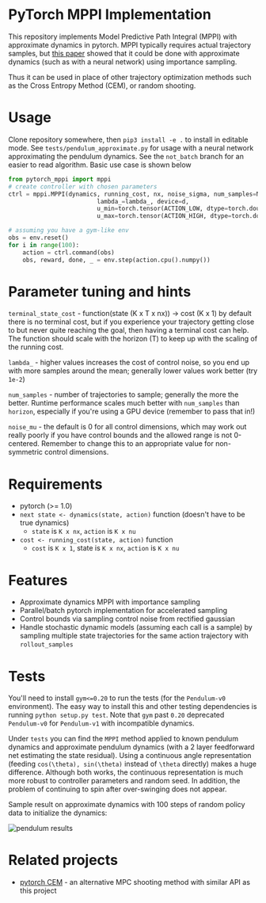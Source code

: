 # PyTorch MPPI Implementation
This repository implements Model Predictive Path Integral (MPPI) 
with approximate dynamics in pytorch. MPPI typically requires actual
trajectory samples, but [this paper](https://ieeexplore.ieee.org/document/7989202/)
showed that it could be done with approximate dynamics (such as with a neural network)
using importance sampling.

Thus it can be used in place of other trajectory optimization methods
such as the Cross Entropy Method (CEM), or random shooting.

# Usage
Clone repository somewhere, then `pip3 install -e .` to install in editable mode.
See `tests/pendulum_approximate.py` for usage with a neural network approximating
the pendulum dynamics. See the `not_batch` branch for an easier to read
algorithm. Basic use case is shown below

```python
from pytorch_mppi import mppi
# create controller with chosen parameters
ctrl = mppi.MPPI(dynamics, running_cost, nx, noise_sigma, num_samples=N_SAMPLES, horizon=TIMESTEPS,
                         lambda_=lambda_, device=d, 
                         u_min=torch.tensor(ACTION_LOW, dtype=torch.double, device=d),
                         u_max=torch.tensor(ACTION_HIGH, dtype=torch.double, device=d))

# assuming you have a gym-like env
obs = env.reset()
for i in range(100):
    action = ctrl.command(obs)
    obs, reward, done, _ = env.step(action.cpu().numpy())
```

# Parameter tuning and hints
`terminal_state_cost` - function(state (K x T x nx)) -> cost (K x 1) by default there is no terminal
cost, but if you experience your trajectory getting close to but never quite reaching the goal, then
having a terminal cost can help. The function should scale with the horizon (T) to keep up with the
scaling of the running cost.

`lambda_` - higher values increases the cost of control noise, so you end up with more
samples around the mean; generally lower values work better (try `1e-2`)

`num_samples` - number of trajectories to sample; generally the more the better.
Runtime performance scales much better with `num_samples` than `horizon`, especially
if you're using a GPU device (remember to pass that in!)

`noise_mu` - the default is 0 for all control dimensions, which may work out
really poorly if you have control bounds and the allowed range is not 0-centered.
Remember to change this to an appropriate value for non-symmetric control dimensions.

# Requirements
- pytorch (>= 1.0)
- `next state <- dynamics(state, action)` function (doesn't have to be true dynamics)
    - `state` is `K x nx`, `action` is `K x nu`
- `cost <- running_cost(state, action)` function
    - `cost` is `K x 1`, state is `K x nx`, `action` is `K x nu`

# Features
- Approximate dynamics MPPI with importance sampling
- Parallel/batch pytorch implementation for accelerated sampling
- Control bounds via sampling control noise from rectified gaussian 
- Handle stochastic dynamic models (assuming each call is a sample) by sampling multiple state trajectories for the same
action trajectory with `rollout_samples`

# Tests
You'll need to install `gym<=0.20` to run the tests (for the `Pendulum-v0` environment).
The easy way to install this and other testing dependencies is running `python setup.py test`.
Note that `gym` past `0.20` deprecated `Pendulum-v0` for `Pendulum-v1` with incompatible dynamics.

Under `tests` you can find the `MPPI` method applied to known pendulum dynamics
and approximate pendulum dynamics (with a 2 layer feedforward net 
estimating the state residual). Using a continuous angle representation
(feeding `cos(\theta), sin(\theta)` instead of `\theta` directly) makes
a huge difference. Although both works, the continuous representation
is much more robust to controller parameters and random seed. In addition,
the problem of continuing to spin after over-swinging does not appear.

Sample result on approximate dynamics with 100 steps of random policy data
to initialize the dynamics:

![pendulum results](https://i.imgur.com/euYQJ25.gif)

# Related projects
- [pytorch CEM](https://github.com/LemonPi/pytorch_cem) - an alternative MPC shooting method with similar API as this
project

